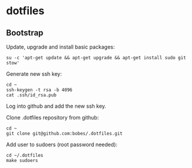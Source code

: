 # dotfiles

## Bootstrap

Update, upgrade and install basic packages:
```
su -c 'apt-get update && apt-get upgrade && apt-get install sudo git stow'
```

Generate new ssh key:
```
cd ~
ssh-keygen -t rsa -b 4096
cat .ssh/id_rsa.pub
```

Log into github and add the new ssh key.

Clone .dotfiles repository from github:
```
cd ~
git clone git@github.com:bobes/.dotfiles.git
```

Add user to sudoers (root password needed):
```
cd ~/.dotfiles
make sudoers
```
